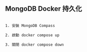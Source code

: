 ## MongoDB Docker 持久化
```

1. 安裝 MongoDB Compass

2. 啟動 docker compose up

3. 關閉 docker compose down
```